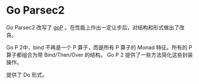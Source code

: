 # Go Parsec2

Go Parsec2 改写了 [goP](http://github.com/Dwarfartisan/goParsec) 。在性能上作出一定让步后，对结构和形式做出了改良。

Go P 2中，bind 不再是一个 P 算子，而是所有 P 算子的 Monad 特征。所有的 P 算子都组合为带 Bind/Then/Over 的结构。 Go P 2 提供了一些方法简化这些封装操作。

提供了 Do 形式。
